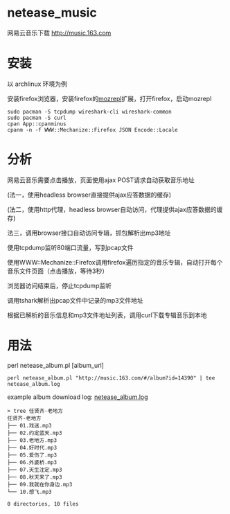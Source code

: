 # netease_music
网易云音乐下载 http://music.163.com

# 安装

以 archlinux 环境为例

安装firefox浏览器，安装firefox的[mozrepl](https://addons.mozilla.org/en-US/firefox/addon/mozrepl/)扩展，打开firefox，启动mozrepl

    sudo pacman -S tcpdump wireshark-cli wireshark-common 
    sudo pacman -S curl
    cpan App::cpanminus
    cpanm -n -f WWW::Mechanize::Firefox JSON Encode::Locale

# 分析

网易云音乐需要点击播放，页面使用ajax POST请求自动获取音乐地址

(法一，使用headless browser直接提供ajax应答数据的缓存)

(法二，使用http代理，headless browser自动访问，代理提供ajax应答数据的缓存)

法三，调用browser接口自动访问专辑，抓包解析出mp3地址

使用tcpdump监听80端口流量，写到pcap文件

使用WWW::Mechanize::Firefox调用firefox遍历指定的音乐专辑，自动打开每个音乐文件页面（点击播放，等待3秒）

浏览器访问结束后，停止tcpdump监听

调用tshark解析出pcap文件中记录的mp3文件地址

根据已解析的音乐信息和mp3文件地址列表，调用curl下载专辑音乐到本地

# 用法

perl netease_album.pl [album_url]

    perl netease_album.pl "http://music.163.com/#/album?id=14390" | tee netease_album.log

example album download log: [netease_album.log](netease_album.log)

    > tree 任贤齐-老地方 
    任贤齐-老地方
    ├── 01.戏迷.mp3
    ├── 02.约定蓝天.mp3
    ├── 03.老地方.mp3
    ├── 04.好时代.mp3
    ├── 05.爱伤了.mp3
    ├── 06.外婆桥.mp3
    ├── 07.天生注定.mp3
    ├── 08.秋天来了.mp3
    ├── 09.我就在你身边.mp3
    └── 10.想飞.mp3

    0 directories, 10 files

